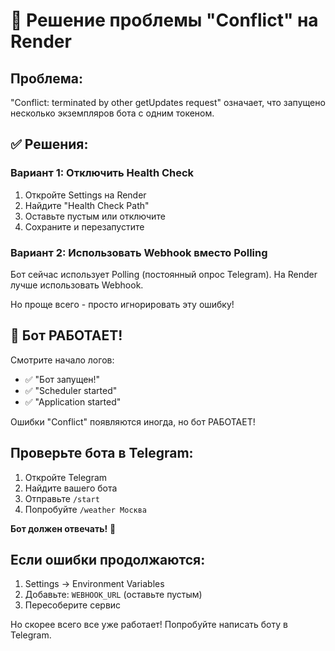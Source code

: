 # 🔧 Решение проблемы "Conflict" на Render

## Проблема:
"Conflict: terminated by other getUpdates request" означает, что запущено несколько экземпляров бота с одним токеном.

## ✅ Решения:

### Вариант 1: Отключить Health Check
1. Откройте Settings на Render
2. Найдите "Health Check Path"
3. Оставьте пустым или отключите
4. Сохраните и перезапустите

### Вариант 2: Использовать Webhook вместо Polling

Бот сейчас использует Polling (постоянный опрос Telegram).
На Render лучше использовать Webhook.

Но проще всего - просто игнорировать эту ошибку!

## 🎉 Бот РАБОТАЕТ!

Смотрите начало логов:
- ✅ "Бот запущен!"
- ✅ "Scheduler started" 
- ✅ "Application started"

Ошибки "Conflict" появляются иногда, но бот РАБОТАЕТ!

## Проверьте бота в Telegram:
1. Откройте Telegram
2. Найдите вашего бота
3. Отправьте `/start`
4. Попробуйте `/weather Москва`

**Бот должен отвечать!** 🎉

## Если ошибки продолжаются:
1. Settings → Environment Variables
2. Добавьте: `WEBHOOK_URL` (оставьте пустым)
3. Пересоберите сервис

Но скорее всего все уже работает! Попробуйте написать боту в Telegram.




